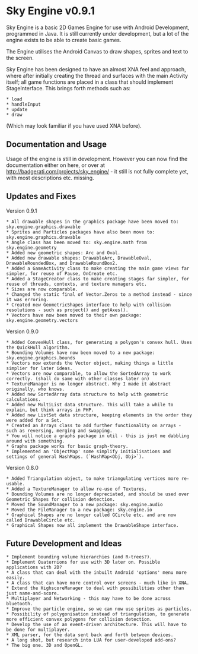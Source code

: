 Sky Engine v0.9.1
===================

Sky Engine is a basic 2D Games Engine for use with Android Development, programmed in Java. It is still
currently under development, but a lot of the engine exists to be able to create basic games.

The Engine utilises the Android Canvas to draw shapes, sprites and text to the screen.

Sky Engine has been designed to have an almost XNA feel and approach, where after initially
creating the thread and surfaces with the main Activity itself; all game functions are
placed in a class that should implement StageInterface. This brings forth methods such as:

	* load
	* handleInput
	* update
	* draw
	
(Which may look familiar if you have used XNA before).




Documentation and Usage
-----------------------

Usage of the engine is still in development. However you can now find the documentation either on here,
or over at http://badgerati.com/projects/sky_engine/ -  it still is not fully complete yet, with most
descriptions etc. missing.




Updates and Fixes
-----------------

Version 0.9.1

	* All drawable shapes in the graphics package have been moved to: sky.engine.graphics.drawable
	* Sprites and Particles packages have also been move to: sky.engine.graphics.drawable
	* Angle class has been moved to: sky.engine.math from sky.engine.geometry
	* Added new geometric shapes: Arc and Oval.
	* Added new drawable shapes: DrawableArc, DrawableOval, DrawableRoundedBox, and DrawableRoundBox2.
	* Added a GameActivity class to make creating the main game views far simpler, for reuse of Pause, OnCreate etc.
	* Added a StageCreator class to make creating stages far simpler, for reuse of threads, contexts, and texture managers etc.
	* Sizes are now comparable.
	* Changed the static final of Vector.Zeros to a method instead - since it was erroring.
	* Created new GeometricShapes interface to help with collision resolutions - such as project() and getAxes().
	* Vectors have now been moved to their own package: sky.engine.geometry.vectors


Version 0.9.0

	* Added ConvexHull class, for generating a polygon's convex hull. Uses the QuickHull algorithm.
	* Bounding Volumes have now been moved to a new package: sky.engine.graphics.bounds
	* Vectors now extends the Vector object, making things a little simplier for later ideas.
	* Vectors are now comparable, to allow the SortedArray to work correctly. (shall do same with other classes later on)
	* TextureManager is no longer abstract. Why I made it abstract originally, who knows.
	* Added new SortedArray data structure to help with geometric calculations.
	* Added new MultiList data structure. This will take a while to explain, but think arrays in PHP.
	* Added new ListSet data structure, keeping elements in the order they were added for a Set.
	* Created an Arrays class to add further functionality on arrays - such as reversing, merging and swapping.
	* You will notice a graphs package in util - this is just me dabbling around with something.
	* Graphs package works for basic graph-theory.
	* Implemented an 'ObjectMap' some simplify initialisations and settings of general HashMaps. (`HashMap<Obj, Obj>`).
	

Version 0.8.0

	* Added Triangulation object, to make triangulating vertices more re-usable.
	* Added a TextureManager to allow re-use of Textures.
	* Bounding Volumes are no longer depreciated, and should be used over Geometric Shapes for collision detection.
	* Moved the SoundManager to a new package: sky.engine.audio
	* Moved the FileManager to a new package: sky.engine.io
	* Graphical Shapes are no longer called GCircle etc. and are now called DrawableCircle etc.
	* Graphical Shapes now all implement the DrawableShape interface.




Future Development and Ideas
----------------------------

	* Implement bounding volume hierarchies (and R-trees?).
	* Implement Quaternions for use with 3D later on. Possible applications with 2D?
	* A class that can deal with the inbuilt Android 'options' menu more easily.
	* A class that can have more control over screens - much like in XNA.
	* Extend the HighscoreManager to deal with possibilities other than just name-and-score.
	* Multiplayer and Networking - this may have to be done across bluetooth.
	* Improve the particle engine, so we can now use sprites as particles.
	* Possibility of polygonisation instead of triangulation, to generate more efficient convex polygons for collision detection.
	* Develop the use of an event-driven architecture. This will have to be done for multiplayer.
	* XML parser, for the data sent back and forth between devices.
	* A long shot, but research into LUA for user-developed add-ons?
	* The big one. 3D and OpenGL.